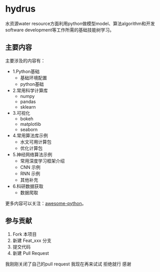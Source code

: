 # hydrus

水资源water resource方面利用python做模型model、算法algorithm和开发software development等工作所需的基础技能树学习。

## 主要内容

主要涉及的内容有：

- 1.Python基础
    - 基础环境配置
    - python基础
- 2.常用科学计算库
    - numpy
    - pandas
    - sklearn
- 3.可视化
    - bokeh
    - matplotlib
    - seaborn
- 4.常用算法库示例
    - 水文可用计算包
    - 优化计算包
- 5.神经网络算法示例
    - 常用深度学习框架介绍
    - CNN 示例
    - RNN 示例
    - 其他补充
- 6.科研数据获取
    - 数据爬取

更多内容可以关注：[awesome-python](https://github.com/vinta/awesome-python)。

## 参与贡献

1. Fork 本项目
2. 新建 Feat_xxx 分支
3. 提交代码
4. 新建 Pull Request

我刚刚关闭了自己的pull request 我现在再来试试
拒绝就行 感谢
